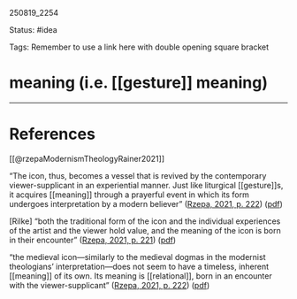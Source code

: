 
250819_2254

Status: #idea

Tags:
Remember to use a link here with double opening square bracket
# meaning (i.e. [[gesture]] meaning)


---
# References
[[@rzepaModernismTheologyRainer2021]]

“The icon, thus, becomes a vessel that is revived by the contemporary viewer-supplicant in an experiential manner. Just like liturgical [[gesture]]s, it acquires [[meaning]] through a prayerful event in which its form undergoes interpretation by a modern believer” ([Rzepa, 2021, p. 222](zotero://select/library/items/7B2TSM4N)) ([pdf](zotero://open-pdf/library/items/APQ7X9E4?page=236&annotation=KD9Y7FWR))

[Rilke]
“both the traditional form of the icon and the individual experiences of the artist and the viewer hold value, and the meaning of the icon is born in their encounter” ([Rzepa, 2021, p. 221](zotero://select/library/items/7B2TSM4N)) ([pdf](zotero://open-pdf/library/items/APQ7X9E4?page=235&annotation=BMM4BYTH))

“the medieval icon—similarly to the medieval dogmas in the modernist theologians’ interpretation—does not seem to have a timeless, inherent [[meaning]] of its own. Its meaning is [[relational]], born in an encounter with the viewer-supplicant” ([Rzepa, 2021, p. 222](zotero://select/library/items/7B2TSM4N)) ([pdf](zotero://open-pdf/library/items/APQ7X9E4?page=236&annotation=U5W2FAK5))